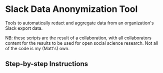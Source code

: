 # Slack Data Anonymization Tool

Tools to automatically redact and aggregate data from an organization's Slack export data.

NB: these scripts are the result of a collaboration, with all collaborators content for the results to be used for open social science research. Not all of the code is my (Matt's) own.

## Step-by-step Instructions

